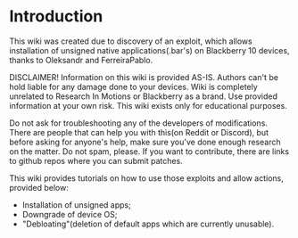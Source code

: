 # Introduction
This wiki was created due to discovery of an exploit, which allows installation of unsigned native applications(.bar's) on Blackberry 10 devices, thanks to Oleksandr and FerreiraPablo.

<div class="warning">
DISCLAIMER! Information on this wiki is provided AS-IS. Authors can't be hold liable for any damage done to your devices. Wiki is completely unrelated to Research In Motions or Blackberry as a brand. Use provided information at your own risk. This wiki exists only for educational purposes.
</div>

<div class="warning">

Do not ask for troubleshooting any of the developers of modifications. There are people that can help you with this(on Reddit or Discord), but before asking for anyone's help, make sure you've done enough research on the matter. Do not spam, please. If you want to contribute, there are links to github repos where you can submit patches.

</div>

This wiki provides tutorials on how to use those exploits and allow actions, provided below:
* Installation of unsigned apps;
* Downgrade of device OS;
* "Debloating"(deletion of default apps which are currently unusable).

